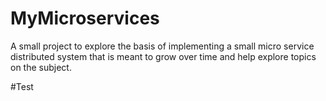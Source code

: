 # MyMicroservices
A small project to explore the basis of implementing a small micro service distributed system that is meant to grow over time and help explore topics on the subject.

#Test
